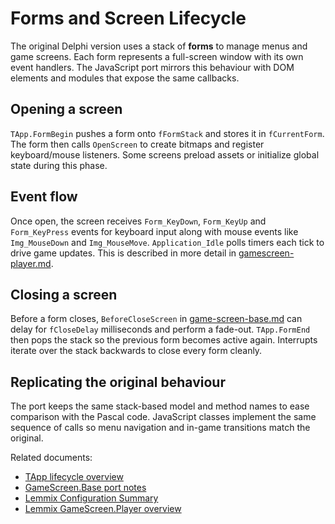 # Forms and Screen Lifecycle

The original Delphi version uses a stack of **forms** to manage menus and game screens. Each form represents a full-screen window with its own event handlers. The JavaScript port mirrors this behaviour with DOM elements and modules that expose the same callbacks.

## Opening a screen

`TApp.FormBegin` pushes a form onto `fFormStack` and stores it in `fCurrentForm`. The form then calls `OpenScreen` to create bitmaps and register keyboard/mouse listeners. Some screens preload assets or initialize global state during this phase.

## Event flow

Once open, the screen receives `Form_KeyDown`, `Form_KeyUp` and `Form_KeyPress` events for keyboard input along with mouse events like `Img_MouseDown` and `Img_MouseMove`. `Application_Idle` polls timers each tick to drive game updates. This is described in more detail in [gamescreen-player.md](gamescreen-player.md).

## Closing a screen

Before a form closes, `BeforeCloseScreen` in [game-screen-base.md](game-screen-base.md) can delay for `fCloseDelay` milliseconds and perform a fade-out. `TApp.FormEnd` then pops the stack so the previous form becomes active again. Interrupts iterate over the stack backwards to close every form cleanly.

## Replicating the original behaviour

The port keeps the same stack-based model and method names to ease comparison with the Pascal code. JavaScript classes implement the same sequence of calls so menu navigation and in-game transitions match the original.

Related documents:
- [TApp lifecycle overview](TApp-overview.md)
- [GameScreen.Base port notes](game-screen-base.md)
- [Lemmix Configuration Summary](lemix-config.md)
- [Lemmix GameScreen.Player overview](gamescreen-player.md)
